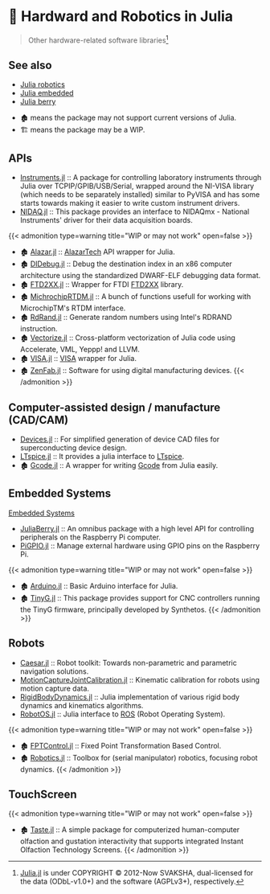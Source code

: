 # 🔖 Hardward and Robotics in Julia


> Other hardware-related software libraries[^1]

[^1]: [Julia.jl](https://github.com/svaksha/Julia.jl) is under COPYRIGHT © 2012-Now SVAKSHA, dual-licensed for the data (ODbL-v1.0+) and the software (AGPLv3+), respectively.

## See also

- [Julia robotics](https://github.com/JuliaRobotics)
- [Julia embedded](https://github.com/Julia-Embedded)
- [Julia berry](https://github.com/JuliaBerry)

<!--more-->

- 🏚️ means the package may not support current versions of Julia.
- 🏗️ means the package may be a WIP.

## APIs

+ [Instruments.jl](https://github.com/BBN-Q/Instruments.jl) :: A package for controlling laboratory instruments through Julia over TCPIP/GPIB/USB/Serial, wrapped around the NI-VISA library (which needs to be separately installed) similar to PyVISA and has some starts towards making it easier to write custom instrument drivers.
+ [NIDAQ.jl](https://github.com/JaneliaSciComp/NIDAQ.jl) :: This package provides an interface to NIDAQmx - National Instruments' driver for their data acquisition boards.

{{< admonition type=warning title="WIP or may not work" open=false >}}

+ 🏚️ [Alazar.jl](https://github.com/ajkeller34/Alazar.jl) :: [AlazarTech](http://www.alazartech.com/) API wrapper for Julia.
+ 🏚️ [DIDebug.jl](https://github.com/Keno/DIDebug.jl) :: Debug the destination index in an x86 computer architecture using the standardized DWARF-ELF debugging data format.
+ 🏚️ [FTD2XX.jl](https://github.com/cstook/FTD2XX.jl) :: Wrapper for FTDI [FTD2XX](http://www.ftdichip.com/Drivers/D2XX.htm) library.
+ 🏚️ [MichrochipRTDM.jl](https://github.com/cstook/MicrochipRTDM.jl) :: A bunch of functions usefull for working with MicrochipTM's RTDM interface.
+ 🏚️ [RdRand.jl](https://github.com/SamChill/RdRand.jl) :: Generate random numbers using Intel's RDRAND instruction.
+ 🏚️ [Vectorize.jl](https://github.com/rprechelt/Vectorize.jl) :: Cross-platform vectorization of Julia code using Accelerate, VML, Yeppp! and LLVM.
+ 🏚️ [VISA.jl](https://github.com/ajkeller34/VISA.jl) :: [VISA](https://www.ni.com/visa/) wrapper for Julia.
+ 🏚️ [ZenFab.jl](https://github.com/FactoryOS/ZenFab.jl) :: Software for using digital manufacturing devices.
{{< /admonition >}}

## Computer-assisted design / manufacture (CAD/CAM)

+ [Devices.jl](https://github.com/PainterQubits/Devices.jl) :: For simplified generation of device CAD files for superconducting device design.
+ [LTspice.jl](https://github.com/cstook/LTspice.jl) :: It provides a julia interface to [LTspice](http://www.linear.com/designtools/software/#LTspice).
+ 🏚️ [Gcode.jl](https://github.com/sjkelly/Gcode.jl) :: A wrapper for writing [Gcode](http://en.wikipedia.org/wiki/Gcode) from Julia easily.

## Embedded Systems

[Embedded Systems](https://en.wikipedia.org/wiki/Category:Embedded_systems)

+ [JuliaBerry.jl](https://github.com/JuliaBerry/JuliaBerry.jl) :: An omnibus package with a high level API for controlling peripherals on the Raspberry Pi computer.
+ [PiGPIO.jl](https://github.com/JuliaBerry/PiGPIO.jl) :: Manage external hardware using GPIO pins on the Raspberry Pi.

{{< admonition type=warning title="WIP or may not work" open=false >}}

+ 🏚️ [Arduino.jl](https://github.com/ihnorton/Arduino.jl) :: Basic Arduino interface for Julia.
+ 🏚️ [TinyG.jl](https://github.com/sjkelly/TinyG.jl) :: This package provides support for CNC controllers running the TinyG firmware, principally developed by Synthetos.
{{< /admonition >}}

## Robots

+ [Caesar.jl](https://github.com/JuliaRobotics/Caesar.jl) :: Robot toolkit: Towards non-parametric and parametric navigation solutions.
+ [MotionCaptureJointCalibration.jl](https://github.com/JuliaRobotics/MotionCaptureJointCalibration.jl) :: Kinematic calibration for robots using motion capture data.
+ [RigidBodyDynamics.jl](https://github.com/JuliaRobotics/RigidBodyDynamics.jl) :: Julia implementation of various rigid body dynamics and kinematics algorithms.
+ [RobotOS.jl](https://github.com/Julia-Embedded/RobotOS.jl) :: Julia interface to [ROS](http://wiki.ros.org/) (Robot Operating System).

{{< admonition type=warning title="WIP or may not work" open=false >}}

+ 🏚️ [FPTControl.jl](https://github.com/krisztiankosi/FPTControl.jl) :: Fixed Point Transformation Based Control.
+ 🏚️ [Robotics.jl](https://github.com/cdsousa/Robotics.jl) :: Toolbox for (serial manipulator) robotics, focusing robot dynamics.
{{< /admonition >}}

## TouchScreen

{{< admonition type=warning title="WIP or may not work" open=false >}}

+ 🏚️ [Taste.jl](https://github.com/jiahao/Taste.jl) :: A simple package for computerized human-computer olfaction and gustation interactivity that supports integrated Instant Olfaction Technology Screens.
{{< /admonition >}}

